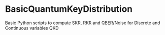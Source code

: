# BasicQuantumKeyDistribution
Basic Python scripts to compute SKR, RKR and QBER/Noise for Discrete and Continuous variables QKD
